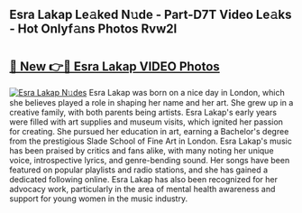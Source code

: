 ## Esra Lakap Le𝚊ked N𝚞de - Part-D7T Video Le𝚊ks - Hot Onlyf𝚊ns Photos Rvw2l

# <h2><a href="http://ac48068.deff.icu/?id=Esra+Lakap">🔗 New 👉🔴 Esra Lakap VIDEO Photos</a></h2>

[![Esra Lakap N𝚞des](https://i.imgur.com/rIISA9y.gif)](http://ac48068.deff.icu/?id=Esra+Lakap)
Esra Lakap was born on a nice day in London, which she believes played a role in shaping her name and her art. She grew up in a creative family, with both parents being artists. Esra Lakap's early years were filled with art supplies and museum visits, which ignited her passion for creating. She pursued her education in art, earning a Bachelor's degree from the prestigious Slade School of Fine Art in London. Esra Lakap's music has been praised by critics and fans alike, with many noting her unique voice, introspective lyrics, and genre-bending sound. Her songs have been featured on popular playlists and radio stations, and she has gained a dedicated following online. Esra Lakap has also been recognized for her advocacy work, particularly in the area of mental health awareness and support for young women in the music industry.
